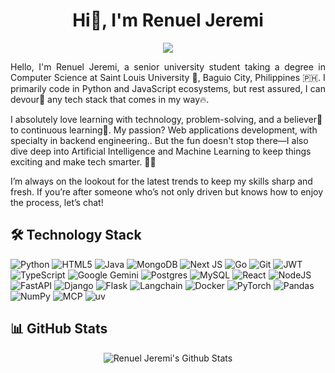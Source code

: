 <h1 align="center">Hi👋, I'm Renuel Jeremi </h1>
<p align="center">
  <a href="https://github.com/DenverCoder1/readme-typing-svg"><img src="https://readme-typing-svg.herokuapp.com?lines=Computer+Science+Student;Full+Stack+Web+Developer;AI+Enthusiast;Always%20learning%20new%20things&center=true&width=500&height=50"></a>
</p>

<p align="justify">
  Hello, I'm Renuel Jeremi, a senior university student taking a degree in Computer Science at Saint Louis University 🏫, Baguio City, Philippines 🇵🇭.
  I primarily code in Python and JavaScript ecosystems, but rest assured, I can devour👹 any tech stack that comes in my way🔥.
    
  I absolutely love learning with technology, problem-solving, and a believer🧘 to continuous learning💖. My passion? Web applications development, with specialty in backend engineering.. But the fun doesn't stop there—I also dive deep into Artificial Intelligence and Machine Learning to keep things exciting and make tech smarter. 🧠🚀

I’m always on the lookout for the latest trends to keep my skills sharp and fresh. If you’re after someone who’s not only driven but knows how to enjoy the process, let’s chat!
</p>

## 🛠 Technology Stack
![Python](https://img.shields.io/badge/python-3670A0?style=for-the-badge&logo=python&logoColor=ffdd54)
![HTML5](https://img.shields.io/badge/html5-%23E34F26.svg?style=for-the-badge&logo=html5&logoColor=white)
![Java](https://img.shields.io/badge/java-%23ED8B00.svg?style=for-the-badge&logo=openjdk&logoColor=white)
![MongoDB](https://img.shields.io/badge/MongoDB-%234ea94b.svg?style=for-the-badge&logo=mongodb&logoColor=white)
![Next JS](https://img.shields.io/badge/Next-black?style=for-the-badge&logo=next.js&logoColor=white)
![Go](https://img.shields.io/badge/go-%2300ADD8.svg?style=for-the-badge&logo=go&logoColor=white)
![Git](https://img.shields.io/badge/git-%23F05033.svg?style=for-the-badge&logo=git&logoColor=white)
![JWT](https://img.shields.io/badge/JWT-black?style=for-the-badge&logo=JSON%20web%20tokens)
![TypeScript](https://img.shields.io/badge/typescript-%23007ACC.svg?style=for-the-badge&logo=typescript&logoColor=white)
![Google Gemini](https://img.shields.io/badge/google%20gemini-8E75B2?style=for-the-badge&logo=google%20gemini&logoColor=white)
![Postgres](https://img.shields.io/badge/postgres-%23316192.svg?style=for-the-badge&logo=postgresql&logoColor=white)
![MySQL](https://img.shields.io/badge/mysql-4479A1.svg?style=for-the-badge&logo=mysql&logoColor=white)
![React](https://img.shields.io/badge/react-%2320232a.svg?style=for-the-badge&logo=react&logoColor=%2361DAFB)
![NodeJS](https://img.shields.io/badge/node.js-6DA55F?style=for-the-badge&logo=node.js&logoColor=white)
![FastAPI](https://img.shields.io/badge/FastAPI-005571?style=for-the-badge&logo=fastapi)
![Django](https://img.shields.io/badge/Django-092E20?style=for-the-badge&logo=django&logoColor=green)
![Flask](https://img.shields.io/badge/flask-%23000.svg?style=for-the-badge&logo=flask&logoColor=white)
![Langchain](https://img.shields.io/badge/langchain-1C3C3C?style=for-the-badge&logo=langchain&logoColor=white)
![Docker](https://img.shields.io/badge/docker-%230db7ed.svg?style=for-the-badge&logo=docker&logoColor=white)
![PyTorch](https://img.shields.io/badge/PyTorch-%23EE4C2C.svg?style=for-the-badge&logo=PyTorch&logoColor=white)
![Pandas](https://img.shields.io/badge/pandas-%23150458.svg?style=for-the-badge&logo=pandas&logoColor=white)
![NumPy](https://img.shields.io/badge/numpy-%23013243.svg?style=for-the-badge&logo=numpy&logoColor=white)
![MCP](https://img.shields.io/badge/MCP-2f2f2f?logo=modelcontextprotocol&logoColor=white&style=for-the-badge)
![uv](https://img.shields.io/badge/uv-DE5FE9?logo=uv&logoColor=white&style=for-the-badge)


## 📊 GitHub Stats
<p align='center'>
  <img align="center" src="https://github-readme-stats.vercel.app/api?username=Jenuel&show_icons=true&title_color=fff&icon_color=79ff97&text_color=efefef&bg_color=24292e" alt="Renuel Jeremi's Github Stats">
</p>
